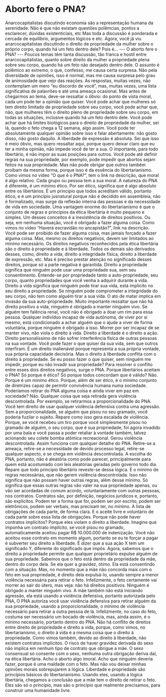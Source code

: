 # Aborto fere o PNA?

Anarcocapitalistas discutindo economia são a representação humana da serenidade.
Não é que não existam questões polêmcias, pontos a esclarecer, dúvidas existenticiais, etc
Mas toda a discussão é ponderada e cercada de equilíbrio, argumentos lógicos e etc.
Agora, você já viu anarcocapitalistas discutindo o direito de propriedade da mulher sobre o próprio corpo, quando há um feto dentro dele?  Pois é...
--- O aborto fere o PNA? ---
Poucos temas têm tanta discussão, tão franca e hostil entre anarcocapitalistas, quanto sobre direito da mulher a propriedade plena sobre seu corpo, quando há um feto não desejado dentro dele.
O assunto é polêmico ao extremo, o que, confesso, me causa certa surpresa.
Não pela diversidade de opiniões, isso é normal, mas me causa surpresa pelo grau de animosidade que vejo das reações.
As respostas, muitas vezes, não contemplam um mero “eu discordo de você”, mas, muitas vezes, uma lista significativa de palavrões e até uma ameaça ocasional.
Mas antes de chegarmos ao tema, deve-se ressaltar o óbvio: do ponto de vista moral, cada um pode ter a opinião que quiser.
Você pode achar que mulheres só tem direito limitado de propriedade sobre seu corpo, você pode achar que, não, que mulheres têm o direito pleno de propriedade sobre seu corpo, em todas as situações, inclusive quando há um feto dentro dele.
Você pode achar que há limites biológicos para o direito de propriedade da mulher, sei lá, quando o feto chega a 12 semana, algo assim.
Você pode ter absolutamente qualquer opinião sobre isso e falar abertamente: não gosto disso, não gosto daquilo. A liberdade de expressão é absoluta.
Sei que isso é meio óbvio, mas quero ressaltar aqui, porque quero deixar claro que eu ter a minha opinião, não impede você de ter a sua.
O importante, para todo libertário, é não impor as suas posições para outros. Você pode até definir regras na sua propriedade, por exemplo, pode impedir que abortos sejam feitos na sua propriedade.
Mas não pode obrigar que outros também proíbam da mesma forma, porque isso é da essência do libertarianismo.
Como vimos no vídeo “O que é o PNA?”, tem o link na descrição, que moral é algo relativo. Cada grupo ou pessoa tem a sua moral.
A natureza do PNA é diferente, é um mínimo ético.
Por ser ético, significa que é algo absoluto entre os libertários.
É um princípio que todos acreditam válido, portanto ético, e é um princípio jusnatural porque não é decidido em assembleia, não é formalizado, mas surge da reflexão interna das pessoas e da necessidade de vida em sociedade.
Uma vantagem enorme do libertarianismo é que o conjunto de regras e princípios da ética libertária é muito pequeno e simples.
Um desses conceitos é a inexistência de direitos positivos.
Ou seja, em nenhuma situação, você é obrigado a fazer alguma coisa.
Como vimos no vídeo “Haverá escravidão no ancapistão?”, link na descrição.
Você pode ser proibido de fazer alguma coisa, mas jamais forçado a fazer alguma coisa.
Mas, mesmo os direitos negativos, devem ser limitados ao mínimo necessário.
Os direitos negativos reconhecidos pela ética libertária são o direito à propriedade e à liberdade.
Todos os demais são derivados desses, como, direito a vida, direito a integridade física, direito a liberdade de expressão, etc.
Mas é preciso prestar atenção no significado desses direitos, porque só a parte negativa é garantida.
Direito a propriedade significa que ninguém pode usar uma propriedade sua, sem seu consentimento.
Entende-se por propriedade tanto a auto-propriedade, seu corpo, quanto propriedades que você venha a adquirir durante a vida.
Direito a vida significa que ninguém pode tirar sua vida, está implícito no seu direito a propriedade.
Se ninguém pode comprometer a integridade do seu corpo, não tem como alguém tirar a sua vida.
O ato de matar implica em invasão da sua auto-propriedade.
Muito importante ressaltar que não há direito positivo a vida, ninguém é obrigado a manter ninguém vivo.
Se alguém tem falência renal, você não é obrigado a doar um rim para essa pessoa.
Qualquer indivíduo incapaz de vida autônoma, de viver por si mesmo, está condicionado a achar alguém que o ajude a viver de forma voluntária, porque ninguém é obrigado a isso.
Morrer por ser incapaz de se manter vivo, não viola o direito à vida.
Direito a liberdade é o direito a ação.
Direito personalíssimo de não sofrer interferência física de outras pessoas na sua vontade. Você pode fazer o que quiser da sua vida, sem que outros interfiram.
É um direito inalienável porque representa a sua própria vontade, sua própria capacidade decisória.
Mas o direito à liberdade conflita com o direito à propriedade.
Se eu posso fazer o que quiser, sem ninguém me impedir, porque eu não invadir sua propriedade?
Para resolver o conflito entre esses dois direitos negativos, surge o PNA.
Porque libertários aceitam o PNA? Só porque é ético? Só porque todos concordam que é válido?
Não. Porque é um mínimo ético.
Porque, além de ser ético, é o mínimo conjunto de diretrizes capaz de permitir convivência humana numa sociedade.
Poderíamos retirar do PNA alguma coisa e ainda viver em paz em sociedade?
Não. Qualquer coisa que seja retirada gera violência descontrolada.
Por exemplo, se retirarmos a proporcionalidade do PNA. Você tem direito de usar qualquer violência defensiva contra uma agressão.
Sem a proporcionalidade, se alguém que pisou no seu gramado, você poderia fuzilar o sujeito.
Repare como isso gera escalada de violência.
Porque, se você recebeu um tiro porque você simplesmente pisou no gramado de alguém,
o seu corpo, que é sua propriedade, foi agora invadido por uma bala e você passa a poder retaliar à vontade também,
talvez acionando seu colete bomba atômica recreacional.
Gerou violência descontrolada.
Assim funciona com qualquer detalhe do PNA.
Retire-se a ameaça, retire-se a necessidade de devido processo legal, retire-se qualquer aspecto, e se chega em violência descontrolada.
A escolha do PNA, portanto, não é aleatória como pode parecer, principalmente para quem está acostumado com leis aleatórias geradas pelo governo todo dia.
Repare que todo princípio libertário reveste-se dessa lógica.
É o mínimo de regras necessárias, que não gerem violência descontrolada.
Isso não significa que não possam haver outras regras, além desse mínimo.
Só significa que essas outras regras vão valer na sua propriedade apenas, ou vão ser acordadas de comum acordo, voluntariamente com outras pessoas, nos contratos.
Contratos são, por definição, negócios jurídicos e, portanto, são explícitos.
Podem ter a forma que for, podem ser por escrito, podem ser eletrônicos, podem ser verbais, mas precisam ter, no mínimo.
A lista de obrigações de cada parte, de forma clara. E o aceite livre e voluntário de cada parte sobre essa lista de obrigações.
Porque não pode haver contratos implícitos? Porque eles violam o direito a liberdade.
Imagine que imponha um contrato implícito, se você pisou no gramado, automaticamente aceitou pagar R$ 10.000.000 de indenização.
Você não aceitou esse contrato em momento algum, portanto se eu te forçar a pagar é subverter seu direito a liberdade.
É dizer que a sua ação X tem um significado Y, diferente do significado que impôs.
Agora, sabemos que o direito a propriedade permite que qualquer proprietário expulse alguém de sua propriedade.
Sabemos que o feto está dentro da propriedade da mãe, dentro do corpo dela.
Se ela quer a gravidez, ótimo. Ela está consentindo com a situação.
Mas, no momento que a mãe não concorda mais com o feto em sua propriedade, é direito dela expulsá-lo, usando sempre a menor violência necessária para retirar o feto.
Infelizmente, o feto certamente vai morrer ao sair do útero, mas veja: não há direitos positivos.
Ninguém é obrigado a manter ninguém vivo.
A mãe também não está iniciando agressão, ela está usando a violência defensiva, portanto autorizada pelo PNA,
O PNA autoriza você usar violência defensiva para retirar alguém da sua propriedade, usando a proporcionalidade, o mínimo de violência necessário para retirar a outra pessoa de lá.
Infelizmente, no caso do feto, costuma ser necessário um bocado de violência, mas, ainda assim, é o mínimo necessário, portanto dentro do PNA.
Não há conflito de direitos entre direito de propriedade e direito a vida, porque, como vimos, no libertarianismo, o direito à vida é a mesma coisa que o direito à propriedade.
Como vimos também, devido ao direito à liberdade, não existem contratos implícitos.
O risco de haver gravidez derivada do sexo não implica em nenhum tipo de contrato que obrigue a mãe.
O sexo consensual só consente com o sexo, nenhuma outra obrigação deriva daí, na ética libertária.
Acho o aborto algo imoral.
Acho que ninguém deveria fazer, porque é uma maldade com o feto. Mas não vou deixar minhas opiniões morais sobrepujarem a lógica.
Liberdade e propriedade são princípios básicos do libertarianismo.
Usando eles, usando a lógica libertária, chegamos a conclusão que a mãe tem o direito de retirar o feto.
Eles são só o princípio,
mas são o princípio que realmente precisamos, para construir uma humanidade livre.
